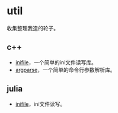 # util

收集整理我造的轮子。

## c++

- [inifile](./cpp/inifile)，一个简单的ini文件读写库。
- [argparse](./cpp/argparse)，一个简单的命令行参数解析库。

## julia

- [inifile](./julia/inifile)，ini文件读写。